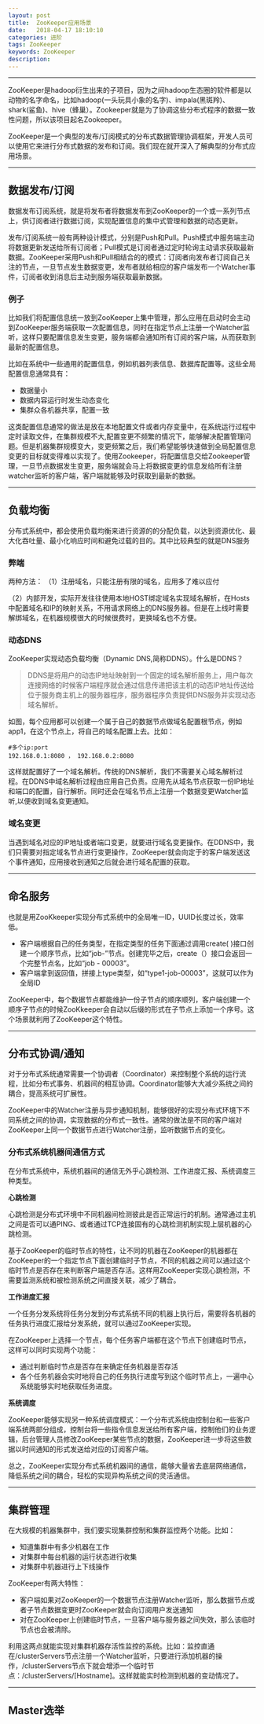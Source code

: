 ```yaml
---
layout: post
title:  ZooKeeper应用场景
date:   2018-04-17 18:10:10
categories: 进阶
tags: ZooKeeper
keywords: ZooKeeper
description: 
---
```

--------------------------
ZooKeeper是hadoop衍生出来的子项目，因为之间hadoop生态圈的软件都是以动物的名字命名，比如hadoop(一头玩具小象的名字)、impala(黑斑羚)、shark(鲨鱼)、hive（蜂巢）。Zookeeper就是为了协调这些分布式程序的数据一致性问题，所以该项目起名Zookeeper。

ZooKeeper是一个典型的发布/订阅模式的分布式数据管理协调框架，开发人员可以使用它来进行分布式数据的发布和订阅。我们现在就开深入了解典型的分布式应用场景。

------------------------------------------------------------
## 数据发布/订阅
数据发布订阅系统，就是将发布者将数据发布到ZooKeeper的一个或一系列节点上，供订阅者进行数据订阅，实现配置信息的集中式管理和数据的动态更新。

发布/订阅系统一般有两种设计模式，分别是Push和Pull。Push模式中服务端主动将数据更新发送给所有订阅者；Pull模式是订阅者通过定时轮询主动请求获取最新数据。ZooKeeper采用Push和Pull相结合的的模式：订阅者向发布者订阅自己关注的节点，一旦节点发生数据变更，发布者就给相应的客户端发布一个Watcher事件，订阅者收到消息后主动到服务端获取最新数据。

### 例子
比如我们将配置信息统一放到ZooKeeper上集中管理，那么应用在启动时会主动到ZooKeeper服务端获取一次配置信息，同时在指定节点上注册一个Watcher监听，这样只要配置信息发生变更，服务端都会通知所有订阅的客户端，从而获取到最新的配置信息。

比如在系统中一些通用的配置信息，例如机器列表信息、数据库配置等。这些全局配置信息通常具有：
*  数据量小
*  数据内容运行时发生动态变化
*  集群众各机器共享，配置一致

这类配置信息通常的做法是放在本地配置文件或者内存变量中，在系统运行过程中定时读取文件，在集群规模不大,配置变更不频繁的情况下，能够解决配置管理问题。但是机器集群规模变大，变更频繁之后，我们希望能够快速做到全局配置信息变更的目标就变得难以实现了。使用Zookeeper，将配置信息交给Zookeeper管理，一旦节点数据发生变更，服务端就会马上将数据变更的信息发给所有注册watcher监听的客户端，客户端就能够及时获取到最新的数据。

-----------------------------
## 负载均衡
分布式系统中，都会使用负载均衡来进行资源的的分配负载，以达到资源优化、最大化吞吐量、最小化响应时间和避免过载的目的。其中比较典型的就是DNS服务

### 弊端
两种方法：
（1）注册域名，只能注册有限的域名，应用多了难以应付

（2）内部开发，实际开发往往使用本地HOST绑定域名实现域名解析，在Hosts中配置域名和IP的映射关系，不用请求网络上的DNS服务器。但是在上线时需要解绑域名，在机器规模很大的时候很费时，更换域名也不方便。


### 动态DNS
ZooKeeper实现动态负载均衡（Dynamic DNS,简称DDNS）。什么是DDNS？

> DDNS是将用户的动态IP地址映射到一个固定的域名解析服务上，用户每次连接网络的时候客户端程序就会通过信息传递把该主机的动态IP地址传送给位于服务商主机上的服务器程序，服务器程序负责提供DNS服务并实现动态域名解析。

如图，每个应用都可以创建一个属于自己的数据节点做域名配置根节点，例如app1，在这个节点上，将自己的域名配置上去。比如：

    #多个ip:port
    192.168.0.1:8080 ， 192.168.0.2:8080

这样就配置好了一个域名解析。传统的DNS解析，我们不需要关心域名解析过程。在DDNS中域名解析过程由应用自己负责。应用先从域名节点获取一份IP地址和端口的配置，自行解析。同时还会在域名节点上注册一个数据变更Watcher监听,以便收到域名变更通知。

### 域名变更
当遇到域名对应的IP地址或者端口变更，就要进行域名变更操作。在DDNS中，我们只需要对指定域名节点进行变更操作，ZooKeeper就会向定于的客户端发送这个事件通知，应用接收到通知之后就会进行域名配置的获取。


--------------------------------

## 命名服务

也就是用ZooKkeeper实现分布式系统中的全局唯一ID，UUID长度过长，效率低。

* 客户端根据自己的任务类型，在指定类型的任务下面通过调用create( )接口创建一个顺序节点，比如“job-”节点。创建完毕之后，create（）接口会返回一个完整节点名，比如“job - 00003”。
* 客户端拿到返回值，拼接上type类型，如“type1-job-00003”，这就可以作为全局ID

ZooKeeper中，每个数据节点都能维护一份子节点的顺序顺列，客户端创建一个顺序子节点的时候ZooKkeeper会自动以后缀的形式在子节点上添加一个序号。这个场景就利用了ZooKeeper这个特性。    

---------------------------------------  
## 分布式协调/通知

对于分布式系统通常需要一个协调者（Coordinator）来控制整个系统的运行流程，比如分布式事务、机器间的相互协调。Coordinator能够大大减少系统之间的耦合，提高系统可扩展性。

ZooKeeper中的Watcher注册与异步通知机制，能够很好的实现分布式环境下不同系统之间的协调，实现数据的分布式一致性。通常的做法是不同的客户端对ZooKeeper上同一个数据节点进行Watcher注册，监听数据节点的变化。

### 分布式系统机器间通信方式
在分布式系统中，系统机器间的通信无外乎心跳检测、工作进度汇报、系统调度三种类型。

**心跳检测**

心跳检测是分布式环境中不同机器间检测彼此是否正常运行的机制。通常通过主机之间是否可以通PING、或者通过TCP连接固有的心跳检测机制实现上层机器的心跳检测。

基于ZooKeeper的临时节点的特性，让不同的机器在ZooKeeper的机器都在ZooKeeper的一个指定节点下面创建临时子节点，不同的机器之间可以通过这个临时节点是否存在来判断客户端是否存活。这样用ZooKeeper实现心跳检测，不需要监测系统和被检测系统之间直接关联，减少了耦合。

**工作进度汇报**

一个任务分发系统将任务分发到分布式系统不同的机器上执行后，需要将各机器的任务执行进度汇报给分发系统，就可以通过ZooKeeper实现。

在ZooKeeper上选择一个节点，每个任务客户端都在这个节点下创建临时节点，这样可以同时实现两个功能：
*  通过判断临时节点是否存在来确定任务机器是否存活
*  各个任务机器会实时地将自己的任务执行进度写到这个临时节点上，一遍中心系统能够实时地获取任务进度。

**系统调度**

ZooKeeper能够实现另一种系统调度模式：一个分布式系统由控制台和一些客户端系统两部分组成，控制台将一些指令信息发送给所有客户端，控制他们的业务逻辑，后台管理人员修改ZooKeeper某些节点的数据，ZooKeeper进一步将这些数据以时间通知的形式发送给对应的订阅客户端。

总之，ZooKeeper实现分布式系统机器间的通信，能够大量省去底层网络通信，降低系统之间的耦合，轻松的实现异构系统之间的灵活通信。

---------------------------
## 集群管理
在大规模的机器集群中，我们要实现集群控制和集群监控两个功能。比如：
 * 知道集群中有多少机器在工作
 * 对集群中每台机器的运行状态进行收集
 * 对集群中机器进行上下线操作
 
ZooKeeper有两大特性：
 * 客户端如果对ZooKeeper的一个数据节点注册Watcher监听，那么数据节点或者子节点数据变更时ZooKeeper就会向订阅用户发送通知
 * 对在ZooKeeper上创建临时节点，一旦客户端与服务器之间失效，那么该临时节点也会被清除。

利用这两点就能实现对集群机器存活性监控的系统。比如：监控直通在/clusterServers节点注册一个Watcher监听，只要进行添加机器的操作，/clusterServers节点下就会增添一个临时节点：/clusterServers/[Hostname]。这样就能实时检测到机器的变动情况了。

--------------------------------------------
## Master选举
